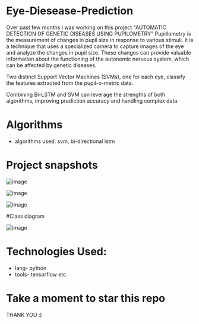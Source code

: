 # Eye-Diesease-Prediction
Over past few months i was working on this project "AUTOMATIC DETECTION OF GENETIC DISEASES USING PUPILOMETRY"
Pupillometry is the measurement of changes in pupil size in response to various stimuli. It is a technique that uses a specialized camera to capture images of the eye and analyze the changes in pupil size. These changes can provide valuable information about the functioning of the autonomic nervous system, which can be affected by genetic diseases.

Two distinct Support Vector Machines (SVMs), one for each eye, classify the features extracted from the pupil-o-metric data. 

Combining Bi-LSTM and SVM can leverage the strengths of both algorithms, improving prediction accuracy and handling complex data.



 

# Algorithms
- algorithms used: svm, bi-directional lstm
  

# Project snapshots 
![image](https://github.com/hrshmeher/eye-diesease-prediction-/assets/113636677/4377fd06-bd1d-49a3-9e23-b7dd16160aff)

![image](https://github.com/hrshmeher/eye-diesease-prediction-/assets/113636677/a6a7cf41-a972-4217-9849-22638ad34833)

![image](https://github.com/hrshmeher/eye-diesease-prediction-/assets/113636677/7f957916-0428-45d1-b26f-ff8e9018ca5d)

#Class diagram

![image](https://github.com/hrshmeher/eye-diesease-prediction-/assets/113636677/06e68423-336d-475b-be75-71a3b66c528b)

# Technologies Used:
- lang- python 
- tools- tensorflow etc


# Take a moment to star this repo 
THANK YOU :)





